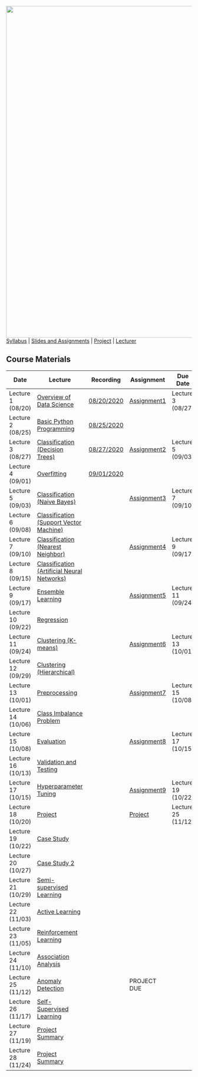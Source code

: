 [<img width=900 src="https://github.com/hil-se/fds/blob/master/img/title.png?raw=yes">](https://github.com/hil-se/fds/blob/master/README.md)   
[Syllabus](https://github.com/hil-se/fds/blob/master/README.md) |
[Slides and Assignments](https://github.com/hil-se/fds/blob/master/assignments/README.md) |
[Project](https://github.com/hil-se/fds/blob/master/assignments/project.md) |
[Lecturer](http://azhe825.github.io) 

## Course Materials
| Date | Lecture | Recording | Assignment | Due Date | 
|------|-------|------------|----------|----------|
| Lecture 1 (08/20)| [Overview of Data Science](https://docs.google.com/presentation/d/1dmw__r18lqC0m9f3g4BmrRNNL_lBQeoQ1zFRtCfj3HY/edit?usp=sharing)     | [08/20/2020](https://rit.zoom.us/rec/share/zsdODLqvpmZORLPv9RzCHYt-NKXcaaa8gyFK-KYNxExfA4rqvH9JKN2VTCZO3FLZ?startTime=1597930305000) | [Assignment1](https://github.com/hil-se/fds/blob/master/assignments/assignment1.md)  | Lecture 3 (08/27)        |
| Lecture 2 (08/25) | [Basic Python Programming](https://docs.google.com/presentation/d/1etj8YzgdnxD3tpYzRlynIZDCcfzAZbJUVB51UGaHkJQ/edit?usp=sharing)     | [08/25/2020](https://rit.zoom.us/rec/share/uuhrAJC3rzlIBZH2sH-PQLwhI7-0T6a8hiYd-aYOnU5cBnujSsMRPYgwzGJza4_X?startTime=1598362238000) |           |         |
| Lecture 3 (08/27) | [Classification (Decision Trees)](https://docs.google.com/presentation/d/14clmZ2QLNvlAc8S8rIO6nifu8iBH2kPP88QfMi3B54Q/edit?usp=sharing)     | [08/27/2020](https://rit.zoom.us/rec/share/_fN_K-nqzk1LQq_PtUHQe7J8BLX9T6a8gCQaqKAMxRkXAPHso70wPAgRy-aVIjVP) | [Assignment2](https://github.com/hil-se/fds/blob/master/assignments/assignment2.md)  | Lecture 5 (09/03)        |
| Lecture 4 (09/01) |  [Overfitting](https://docs.google.com/presentation/d/17NVV-nOF1NpR5M2Ordhbb51tyQyri-vfVi9krvi5CXc/edit?usp=sharing)   | [09/01/2020](https://rit.zoom.us/rec/share/wtQkCaHv6V5LXNbK2GjyU_YxLp-iaaa823QZ-PEEn0uR25hRTh5ULhyxSiGvzjt7?startTime=1598967416000)|           |         |
| Lecture 5 (09/03)|   [Classification (Naive Bayes)](https://docs.google.com/presentation/d/1tFAiKOXhGZY_3cn3B6Hhnv6IN4I3WAcRdEWHjWfKj7E/edit?usp=sharing)   | | [Assignment3](https://github.com/hil-se/fds/blob/master/assignments/assignment3.md) |   Lecture 7 (09/10)  |
| Lecture 6 (09/08)|   [Classification (Support Vector Machine)](https://docs.google.com/presentation/d/1pVUS4oO4W9064SMW-4IhqguGUZgiUJTHeQ_GSbNxvqU/edit?usp=sharing)  | |           |         |
| Lecture 7 (09/10)|   [Classification (Nearest Neighbor)](https://docs.google.com/presentation/d/18Ko8AwpP_IIYODpy3BneUgMslGVuP2hNc-okBrMVHmY/edit?usp=sharing)   | | [Assignment4](https://github.com/hil-se/fds/blob/master/assignments/assignment4.md) |   Lecture 9 (09/17)    |
| Lecture 8 (09/15)|   [Classification (Artificial Neural Networks)](https://docs.google.com/presentation/d/12YDV1oa8XS5NkdtPtNzP4vxBnzTzaFJVT5X0d7LJsqE/edit?usp=sharing)  | |           |         |
| Lecture 9 (09/17)| [Ensemble Learning](https://docs.google.com/presentation/d/1V2q1tP_1NeR5hVveB_hp5aPpVx1C3n1PD-bxv8VJzb8/edit?usp=sharing)     | | [Assignment5](https://github.com/hil-se/fds/blob/master/assignments/assignment5.md) |   Lecture 11 (09/24)  |
| Lecture 10 (09/22)| [Regression](https://docs.google.com/presentation/d/1_AAhaaOI04so53R0KlxB6J45IZnTIvA8wLw8rlBNdNQ/edit?usp=sharing)     |  |    |            |          |
| Lecture 11 (09/24)| [Clustering (K-means)](https://docs.google.com/presentation/d/10Aps6HwM3L0_N0yv-qrsPgdJsKCAWLSh5lQl0TkKBwA/edit?usp=sharing)    | |   [Assignment6](https://github.com/hil-se/fds/blob/master/assignments/assignment6.md)         |     Lecture 13 (10/01)      |
| Lecture 12 (09/29)| [Clustering (Hierarchical)](https://docs.google.com/presentation/d/1vm2Z6AMs51vY8_aIWcOKBVYdcT7V-4sKOIRYW_GOGmQ/edit?usp=sharing)    | |    |           |         |
| Lecture 13 (10/01)| [Preprocessing](https://docs.google.com/presentation/d/1rx8RinmbzJxc7ptfgQJ17ou7BRYG_JFIcGmXzqq6qM8/edit?usp=sharing)     | | [Assignment7](https://github.com/hil-se/fds/blob/master/assignments/assignment7.md)  | Lecture 15 (10/08)       |
| Lecture 14 (10/06)| [Class Imbalance Problem](https://docs.google.com/presentation/d/1-sOXnrwrHapYqbS4CMm7OCr8fOIxQOzbOBUFPCmrl7E/edit?usp=sharing)    | |           |         |
| Lecture 15 (10/08)| [Evaluation](https://docs.google.com/presentation/d/11gk6KCGuNgdqSV8k6dHEoWRNhYYExAnF5l16pA2LuFc/edit?usp=sharing)   | | [Assignment8](https://github.com/hil-se/fds/blob/master/assignments/assignment8.md)  | Lecture 17 (10/15)       |
| Lecture 16 (10/13)| [Validation and Testing](https://docs.google.com/presentation/d/1g_7KYcv4qT27j6Kd8eagK1fEhr6rUGlXnJuNxZ3KTm8/edit?usp=sharing)    | |           |         |
| Lecture 17 (10/15)| [Hyperparameter Tuning](https://docs.google.com/presentation/d/1w8TVO3AwWrDeY65sDqWxJaHOUjg4tyfbfYfchxHBZH4/edit?usp=sharing)     | |  [Assignment9](https://github.com/hil-se/fds/blob/master/assignments/assignment9.md)  |    Lecture 19 (10/22)   |
| Lecture 18 (10/20)| [Project](https://docs.google.com/presentation/d/1Fk6CFkC1hyh32b865yctrsSVgHUZXvJsNJklhQdyeiQ/edit?usp=sharing)     | |   [Project](https://github.com/hil-se/fds/blob/master/assignments/project.md) | Lecture 25 (11/12)  |
| Lecture 19 (10/22)| [Case Study](https://docs.google.com/presentation/d/1j3tY_RmdBkbZQcqGQ237Hj4lMs0xsRrN4Q6mhoVHcKo/edit?usp=sharing)      | | | |
| Lecture 20 (10/27)| [Case Study 2](https://docs.google.com/presentation/d/1cLT4nOwujE6FkXiJ8CTw3eiP8SfZDUzWp20nRdVpUrs/edit?usp=sharing)   | |           |         |
| Lecture 21 (10/29)| [Semi-supervised Learning](https://docs.google.com/presentation/d/19_82SE0_Essj2vbk_RUaRa3eXHlZSA2oYwb21_IbXJw/edit?usp=sharing)     | |  |   |
| Lecture 22 (11/03)| [Active Learning](https://docs.google.com/presentation/d/1rJTOuDhh9qLGhww-_7P8UiafHYuEMbBpxPR2gVBrCMQ/edit?usp=sharing)    | |   |         |
| Lecture 23 (11/05)| [Reinforcement Learning](https://docs.google.com/presentation/d/17V9bAffgtSUKe7cqTm3WobFMAS51d5mBIT9nwKpFNgI/edit?usp=sharing)     | |  | |
| Lecture 24 (11/10)| [Association Analysis](https://docs.google.com/presentation/d/1ruSaePGSPxtE1sYTU-D5NnsY0YoM_mA0VYPmJNydJZY/edit?usp=sharing)     | |           |         |
| Lecture 25 (11/12)| [Anomaly Detection](https://docs.google.com/presentation/d/14RnqD26KPFwOTTMURgBUW_n4zAYPDLq-9YsdeI3B9p0/edit?usp=sharing) | | PROJECT DUE  |     |
| Lecture 26 (11/17)| [Self-Supervised Learning](https://docs.google.com/presentation/d/19_82SE0_Essj2vbk_RUaRa3eXHlZSA2oYwb21_IbXJw/edit?usp=sharing)    | |           |         |
| Lecture 27 (11/19)| [Project Summary]()     | |  | |
| Lecture 28 (11/24)| [Project Summary]()    | | | |
